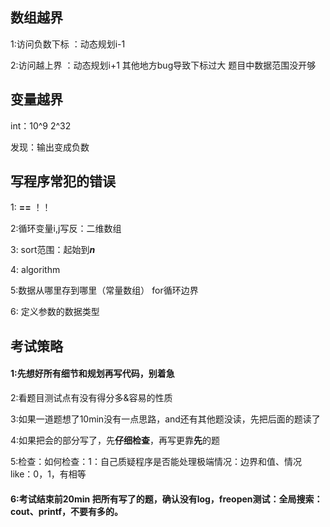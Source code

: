 ## 数组越界

1:访问负数下标 ：动态规划i-1

2:访问越上界 ：动态规划i+1	其他地方bug导致下标过大	题目中数据范围没开够



## 变量越界

int：10^9  2^32

发现：输出变成负数



## 写程序常犯的错误

1: **==** ！！

2:循环变量i,j写反：二维数组

3: sort范围：起始到***n***

4: algorithm

5:数据从哪里存到哪里（常量数组） for循环边界

6: 定义参数的数据类型



## 考试策略



#### 1:先想好所有细节和规划再写代码，别着急

2:看题目测试点有没有得分多&容易的性质

3:如果一道题想了10min没有一点思路，and还有其他题没读，先把后面的题读了

4:如果把会的部分写了，先**仔细检查**，再写更靠**先**的题

5:检查：如何检查：1：自己质疑程序是否能处理极端情况：边界和值、情况 like：0，1，有相等

#### 6:考试结束前20min 把所有写了的题，确认没有log，freopen测试：全局搜索：cout、printf，不要有多的。